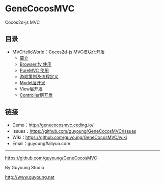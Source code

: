 GeneCocosMVC
============

Cocos2d-js MVC

## 目录

- [MVCHelloWorld：Cocos2d-js MVC模块化开发](/MVCHelloWorld/)
    - [简介](/MVCHelloWorld-Part01/)
    - [Browserify 使用](/MVCHelloWorld-Part02/)
    - [PureMVC 使用](/MVCHelloWorld-Part03/)
    - [游戏策划及流程定义](/MVCHelloWorld-Part04/)
    - [Model层开发](/MVCHelloWorld-Part05/)
    - [View层开发](/MVCHelloWorld-Part06/)                    
    - [Controller层开发](/MVCHelloWorld-Part07/)


## 链接

- Demo：<http://genecocosmvc.coding.io/>
- Issues：<https://github.com/guyoung/GeneCocosMVC/issues>
- Wiki：<https://github.com/guyoung/GeneCocosMVC/wiki>
- Email：guyoung#aliyun.com

------------------------------------------------

<https://github.com/guyoung/GeneCocosMVC>

By Guyoung Studio 

<http://www.guyoung.net>


